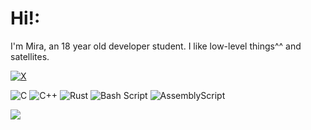 # Hi!:
I'm Mira, an 18 year old developer student. I like low-level things^^ and satellites.


[![X](https://img.shields.io/badge/X-black.svg?logo=X&logoColor=white)](https://x.com/@mirzaml) 

![C](https://img.shields.io/badge/c-%2300599C.svg?style=for-the-badge&logo=c&logoColor=white) ![C++](https://img.shields.io/badge/c++-%2300599C.svg?style=for-the-badge&logo=c%2B%2B&logoColor=white) ![Rust](https://img.shields.io/badge/rust-%23000000.svg?style=for-the-badge&logo=rust&logoColor=white) ![Bash Script](https://img.shields.io/badge/bash_script-%23121011.svg?style=for-the-badge&logo=gnu-bash&logoColor=white) ![AssemblyScript](https://img.shields.io/badge/assembly%20script-%23000000.svg?style=for-the-badge&logo=assemblyscript&logoColor=white)

![](https://github-readme-stats.vercel.app/api/top-langs/?username=Mirzam1n5&theme=blue_navy&hide_border=false&include_all_commits=true&count_private=true&layout=compact)

